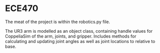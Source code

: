 # ECE470
The meat of the project is within the robotics.py file.

The UR3 arm is modelled as an object class, containing handle values for CoppeliaSim of the arm, joints, and gripper. 
Includes methods for calculating and updating joint angles as well as joint locations to relative to base.
